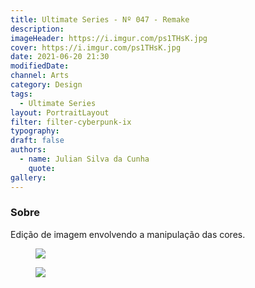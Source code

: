 ```yaml
---
title: Ultimate Series - Nº 047 - Remake
description:
imageHeader: https://i.imgur.com/ps1THsK.jpg
cover: https://i.imgur.com/ps1THsK.jpg
date: 2021-06-20 21:30
modifiedDate:
channel: Arts
category: Design
tags:
  - Ultimate Series
layout: PortraitLayout
filter: filter-cyberpunk-ix
typography:
draft: false
authors:
  - name: Julian Silva da Cunha
    quote:
gallery:
---
```


### Sobre

Edição de imagem envolvendo a manipulação das cores.

<figure>
<img src="https://i.imgur.com/ps1THsK.jpg" className="max-w-none mx-auto block"/>
</figure>

<figure>
<img src="https://i.imgur.com/kZ0nZNr.jpg" className="max-w-none mx-auto block"/>
</figure>
